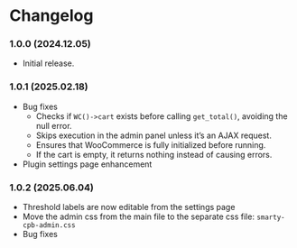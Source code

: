 # Changelog

### 1.0.0 (2024.12.05)
- Initial release.

### 1.0.1 (2025.02.18)
- Bug fixes
    - Checks if `WC()->cart` exists before calling `get_total()`, avoiding the null error.
    - Skips execution in the admin panel unless it’s an AJAX request.
    - Ensures that WooCommerce is fully initialized before running.
    - If the cart is empty, it returns nothing instead of causing errors.
- Plugin settings page enhancement

### 1.0.2 (2025.06.04)
- Threshold labels are now editable from the settings page
- Move the admin css from the main file to the separate css file: `smarty-cpb-admin.css`
- Bug fixes